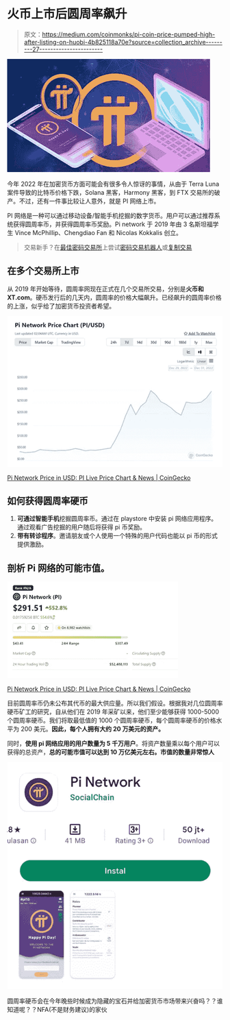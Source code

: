 # 火币上市后圆周率飙升

> 原文：<https://medium.com/coinmonks/pi-coin-price-pumped-high-after-listing-on-huobi-4b825118a70e?source=collection_archive---------27----------------------->

![](img/e27eb2824beb71f48526b27091074916.png)

今年 2022 年在加密货币方面可能会有很多令人惊讶的事情，从由于 Terra Luna 案件导致的比特币价格下跌，Solana 黑客，Harmony 黑客，到 FTX 交易所的破产。不过，还有一件事比较让人意外，就是 PI 网络上市。

PI 网络是一种可以通过移动设备/智能手机挖掘的数字货币。用户可以通过推荐系统获得圆周率币，并获得圆周率币奖励。Pi network 于 2019 年由 3 名斯坦福学生 Vince McPhillip、Chengdiao Fan 和 Nicolas Kokkalis 创立。

> 交易新手？在[最佳密码交易所](/coinmonks/crypto-exchange-dd2f9d6f3769)上尝试[密码交易机器人](/coinmonks/crypto-trading-bot-c2ffce8acb2a)或[复制交易](/coinmonks/top-10-crypto-copy-trading-platforms-for-beginners-d0c37c7d698c)

## 在多个交易所上市

从 2019 年开始等待，圆周率网现在正式在几个交易所交易，分别是**火币和 XT.com**。硬币发行后的几天内，圆周率的价格大幅飙升。已经飙升的圆周率价格的上涨，似乎给了加密货币投资者希望。

![](img/25d3646c7dbddc43054d7df8c1c9a33a.png)

[Pi Network Price in USD: PI Live Price Chart & News | CoinGecko](https://www.coingecko.com/en/coins/pi-network)

## 如何获得圆周率硬币

1.  **可通过智能手机**挖掘圆周率币。通过在 playstore 中安装 pi 网络应用程序。通过观看广告挖掘的用户随后将获得 pi 币奖励。
2.  **带有转诊程序**。邀请朋友或个人使用一个特殊的用户代码也能以 pi 币的形式提供激励。

## 剖析 Pi 网络的可能市值。

![](img/49a3f0e0fc3b4c689790a680cac45075.png)

[Pi Network Price in USD: PI Live Price Chart & News | CoinGecko](https://www.coingecko.com/en/coins/pi-network)

目前圆周率币仍未公布其代币的最大供应量。所以我们假设。根据我对几位圆周率硬币矿工的研究，自从他们在 2019 年采矿以来，他们至少能够获得 1000-5000 个圆周率硬币。我们将取最低值的 1000 个圆周率硬币，每个圆周率硬币的价格水平为 200 美元。**因此，每个人拥有大约 20 万美元的资产。**

同时，**使用 pi 网络应用的用户数量为 5 千万用户**。将资产数量乘以每个用户可以获得的总资产，**总的可能市值可以达到 10 万亿美元左右。市值的数量非常惊人**

![](img/8ea0aa456f418c01b7f288fd71e3d8e8.png)

圆周率硬币会在今年晚些时候成为隐藏的宝石并给加密货币市场带来兴奋吗？？谁知道呢？？NFA(不是财务建议)的家伙